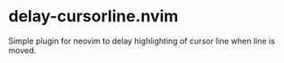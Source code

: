 # delay-cursorline.nvim
Simple plugin for neovim to delay highlighting of cursor line when line is moved.
